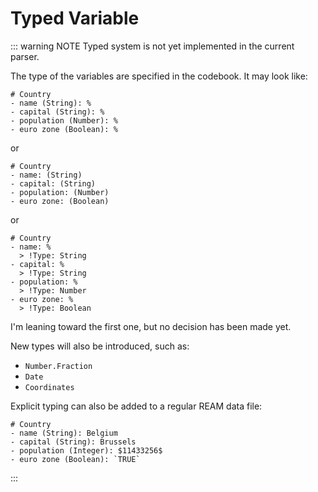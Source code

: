 # Typed Variable

::: warning NOTE
Typed system is not yet implemented in the current parser.

The type of the variables are specified in the codebook.
It may look like:

```ream
# Country
- name (String): %
- capital (String): %
- population (Number): %
- euro zone (Boolean): %
```

or

```ream
# Country
- name: (String)
- capital: (String)
- population: (Number)
- euro zone: (Boolean)
```

or

```ream
# Country
- name: %
  > !Type: String
- capital: %
  > !Type: String
- population: %
  > !Type: Number
- euro zone: %
  > !Type: Boolean
```

I'm leaning toward the first one, but no decision has been made yet.

New types will also be introduced, such as:
- `Number.Fraction`
- `Date`
- `Coordinates`

Explicit typing can also be added to a regular REAM data file:

```ream
# Country
- name (String): Belgium
- capital (String): Brussels
- population (Integer): $11433256$
- euro zone (Boolean): `TRUE`
```

:::
